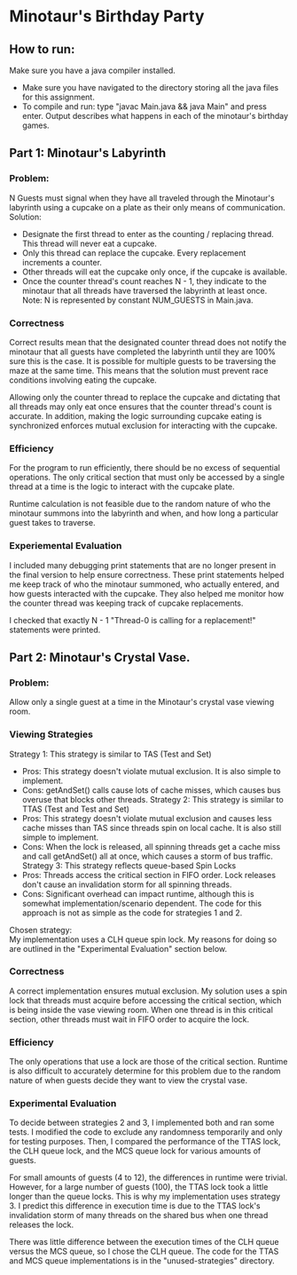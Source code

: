 # Minotaur's Birthday Party

## How to run:
Make sure you have a java compiler installed.
* Make sure you have navigated to the directory storing all the java files for this assignment.
* To compile and run: type "javac Main.java && java Main" and press enter.
Output describes what happens in each of the minotaur's birthday games.

## Part 1: Minotaur's Labyrinth <br>

### Problem:
N Guests must signal when they have all traveled through the Minotaur's labyrinth using a cupcake 
on a plate as their only means of communication. <br>
Solution: <br>
* Designate the first thread to enter as the counting / replacing thread. This thread will never 
eat a cupcake.
* Only this thread can replace the cupcake. Every replacement increments a counter.
* Other threads will eat the cupcake only once, if the cupcake is available.
* Once the counter thread's count reaches N - 1, they indicate to the minotaur that all threads 
have traversed the labyrinth at least once.
Note: N is represented by constant NUM_GUESTS in Main.java.

### Correctness
Correct results mean that the designated counter thread does not notify the minotaur that all 
guests have completed the labyrinth until they are 100% sure this is the case. It is possible for 
multiple guests to be traversing the maze at the same time. This means that the solution must 
prevent race conditions involving eating the cupcake.

Allowing only the counter thread to replace the cupcake and dictating that all threads may only eat 
once ensures that the counter thread's count is accurate. In addition, making the logic surrounding 
cupcake eating is synchronized enforces mutual exclusion for interacting with the cupcake.

### Efficiency
For the program to run efficiently, there should be no excess of sequential operations. The only 
critical section that must only be accessed by a single thread at a time is the logic to interact 
with the cupcake plate.

Runtime calculation is not feasible due to the random nature of who the minotaur summons into the 
labyrinth and when, and how long a particular guest takes to traverse.

### Experiemental Evaluation
I included many debugging print statements that are no longer present in the final version to 
help ensure correctness. These print statements helped me keep track of who the minotaur summoned, 
who actually entered, and how guests interacted with the cupcake. They also helped me monitor how 
the counter thread was keeping track of cupcake replacements.

I checked that exactly N - 1 "Thread-0 is calling for a replacement!" statements were printed.

## Part 2: Minotaur's Crystal Vase.

### Problem:
Allow only a single guest at a time in the Minotaur's crystal vase viewing room.

### Viewing Strategies
Strategy 1: This strategy is similar to TAS (Test and Set) <br>
- Pros: This strategy doesn't violate mutual exclusion. It is also simple to implement.
- Cons: getAndSet() calls cause lots of cache misses, which causes bus overuse that blocks other threads.
Strategy 2: This strategy is similar to TTAS (Test and Test and Set) <br>
- Pros: This strategy doesn't violate mutual exclusion and causes less cache misses than TAS since threads spin on local cache. It is also still simple to implement.
- Cons: When the lock is released, all spinning threads get a cache miss and call getAndSet() all at once, which causes a storm of bus traffic.
Strategy 3: This strategy reflects queue-based Spin Locks<br>
- Pros: Threads access the critical section in FIFO order. Lock releases don't cause an invalidation storm for all spinning threads.
- Cons: Significant overhead can impact runtime, although this is somewhat implementation/scenario dependent. The code for this approach is not as simple as the code for strategies 1 and 2.

Chosen strategy:<br>
My implementation uses a CLH queue spin lock. My reasons for doing so are outlined in the 
"Experimental Evaluation" section below.

### Correctness
A correct implementation ensures mutual exclusion. My solution uses a spin lock that threads must 
acquire before accessing the critical section, which is being inside the vase viewing room. When 
one thread is in this critical section, other threads must wait in FIFO order to acquire the lock.

### Efficiency
The only operations that use a lock are those of the critical section. Runtime is also difficult to 
accurately determine for this problem due to the random nature of when guests decide they want to 
view the crystal vase.

### Experimental Evaluation
To decide between strategies 2 and 3, I implemented both and ran some tests. I modified the code to 
exclude any randomness temporarily and only for testing purposes. Then, I compared the performance 
of the TTAS lock, the CLH queue lock, and the MCS queue lock for various amounts of guests. <br>

For small amounts of guests (4 to 12), the differences in runtime were trivial. However, for a large number 
of guests (100), the TTAS lock took a little longer than the queue locks. This is why my 
implementation uses strategy 3. I predict this difference in execution time is due to the TTAS 
lock's invalidation storm of many threads on the shared bus when one thread releases the lock. <br>

There was little difference between the execution times of the CLH queue versus the MCS queue, so 
I chose the CLH queue. The code for the TTAS and MCS queue implementations is in the 
"unused-strategies" directory.
